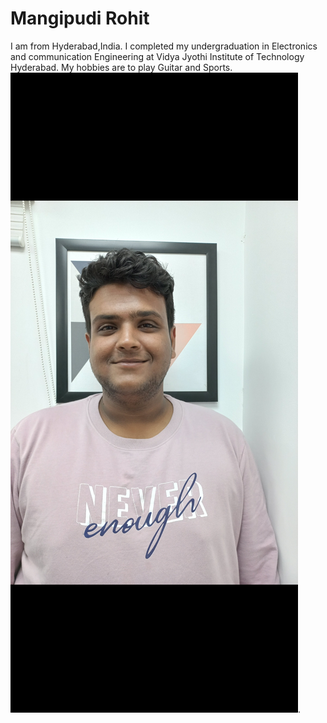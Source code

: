 # Mangipudi Rohit
I am from Hyderabad,India. I completed my undergraduation in Electronics and communication Engineering at Vidya Jyothi Institute of Technology Hyderabad. My hobbies are to play Guitar and Sports. 
![My image](https://github.com/S554046/assignment2-Mangipudi/blob/main/Rohit.jpg).